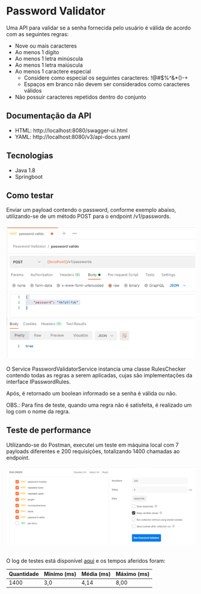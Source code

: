 # Password Validator

Uma API para validar se a senha fornecida pelo usuário é válida de acordo com as seguintes regras:

- Nove ou mais caracteres
- Ao menos 1 dígito
- Ao menos 1 letra minúscula
- Ao menos 1 letra maiúscula
- Ao menos 1 caractere especial
  - Considere como especial os seguintes caracteres: !@#$%^&*()-+
  - Espaços em branco não devem ser considerados como caracteres válidos
- Não possuir caracteres repetidos dentro do conjunto

## Documentação da API
- HTML: http://localhost:8080/swagger-ui.html
- YAML: http://localhost:8080/v3/api-docs.yaml

## Tecnologias
- Java 1.8
- Springboot

## Como testar
Enviar um payload contendo o password, conforme exemplo abaixo, utilizando-se de um método POST para o endpoint /v1/passwords.
<br><br>
![post](img/exemplo-post.PNG)
<br><br>
O Service PasswordValidatorService instancia uma classe RulesChecker contendo todas as regras a serem aplicadas, cujas são implementações da interface IPasswordRules. 

Após, é retornado um boolean informado se a senha é válida ou não.

OBS.: Para fins de teste, quando uma regra não é satisfeita, é realizado um log com o nome da regra.

## Teste de performance
Utilizando-se do Postman, executei um teste em máquina local com 7 payloads diferentes e 200 requisições, totalizando 1400 chamadas ao endpoint. 
<br><br>
![config](img/config_test_postman.PNG)
<br><br>

O log de testes está disponível 
[aqui](log_performance/password-validator.postman_test_run.json)
e os tempos aferidos foram:

Quantidade|Mínimo (ms)|Média (ms)|Máximo (ms)
----------|----------|----------|----------|
1400|3,0|4,14|8,00
